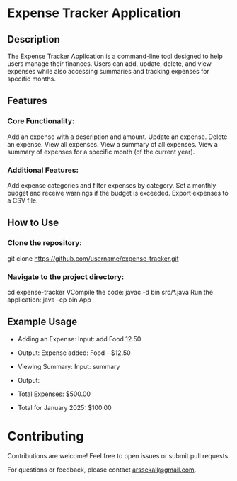 # Expense Tracker Application
## Description
The Expense Tracker Application is a command-line tool designed to help users manage their finances. Users can add, update, delete, and view expenses while also accessing summaries and tracking expenses for specific months.

## Features

### Core Functionality:
Add an expense with a description and amount.
Update an expense.
Delete an expense.
View all expenses.
View a summary of all expenses.
View a summary of expenses for a specific month (of the current year).

### Additional Features:
Add expense categories and filter expenses by category.
Set a monthly budget and receive warnings if the budget is exceeded.
Export expenses to a CSV file.
## How to Use
### Clone the repository:
git clone https://github.com/username/expense-tracker.git
### Navigate to the project directory:
cd expense-tracker
VCompile the code:
javac -d bin src/*.java
Run the application:
java -cp bin App
## Example Usage
* Adding an Expense: Input: add Food 12.50
* Output: Expense added: Food - $12.50

* Viewing Summary: Input: summary
* Output:
* Total Expenses: $500.00
* Total for January 2025: $100.00
# Contributing
Contributions are welcome! Feel free to open issues or submit pull requests.

For questions or feedback, please contact arssekall@gmail.com.
